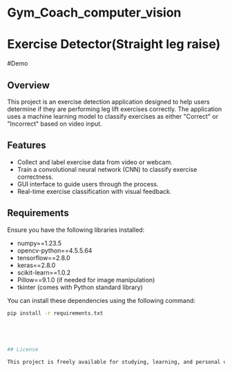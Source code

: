 # Gym_Coach_computer_vision
# Exercise Detector(Straight leg raise)

#Demo



## Overview

This project is an exercise detection application designed to help users determine if they are performing leg lift exercises correctly. The application uses a machine learning model to classify exercises as either "Correct" or "Incorrect" based on video input.



## Features

- Collect and label exercise data from video or webcam.
- Train a convolutional neural network (CNN) to classify exercise correctness.
- GUI interface to guide users through the process.
- Real-time exercise classification with visual feedback.



## Requirements

Ensure you have the following libraries installed:

- numpy==1.23.5
- opencv-python==4.5.5.64
- tensorflow==2.8.0
- keras==2.8.0
- scikit-learn==1.0.2
- Pillow==9.1.0 (if needed for image manipulation)
- tkinter (comes with Python standard library)

You can install these dependencies using the following command:

```bash
pip install -r requirements.txt





## License

This project is freely available for studying, learning, and personal use. You are encouraged to explore the code, experiment with it, and contribute to your learning experience. Feel free to use the project for educational purposes, and share your insights with others.

